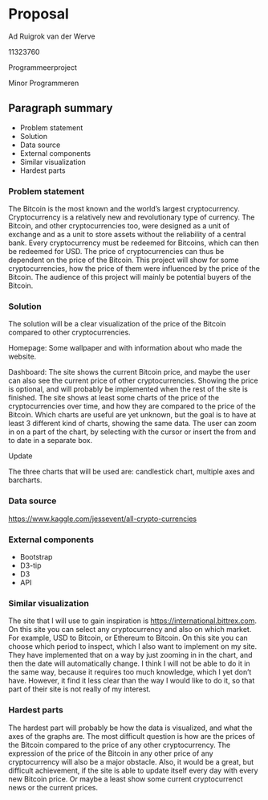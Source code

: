 # Proposal

Ad Ruigrok van der Werve

11323760

Programmeerproject

Minor Programmeren

## Paragraph summary
- Problem statement
- Solution
- Data source
- External components
- Similar visualization
- Hardest parts

### Problem statement
The Bitcoin is the most known and the world’s largest cryptocurrency. Cryptocurrency is a relatively new and revolutionary type of currency. The Bitcoin, and other cryptocurrencies too, were designed as a unit of exchange and as a unit to store assets without the reliability of a central bank. Every cryptocurrency must be redeemed for Bitcoins, which can then be redeemed for USD. The price of cryptocurrencies can thus be dependent on the price of the Bitcoin. This project will show for some cryptocurrencies, how the price of them were influenced by the price of the Bitcoin. The audience of this project will mainly be potential buyers of the Bitcoin.

### Solution

The solution will be a clear visualization of the price of the Bitcoin compared to other cryptocurrencies.

Homepage: Some wallpaper and with information about who made the website.

Dashboard: The site shows the current Bitcoin price, and maybe the user can also see the current price of other cryptocurrencies. Showing the price is optional, and will probably be implemented when the rest of the site is finished. The site shows at least some charts of the price of the cryptocurrencies over time, and how they are compared to the price of the Bitcoin. Which charts are useful are yet unknown, but the goal is to have at least 3 different kind of charts, showing the same data. The user can zoom in on a part of the chart, by selecting with the cursor or insert the from and to date in a separate box.

Update

The three charts that will be used are: candlestick chart, multiple axes and barcharts.


### Data source

https://www.kaggle.com/jessevent/all-crypto-currencies

### External components

- Bootstrap
- D3-tip
- D3
- API

### Similar visualization

The site that I will use to gain inspiration is https://international.bittrex.com. On this site you can select any cryptocurrency and also on which market. For example, USD to Bitcoin, or Ethereum to Bitcoin. On this site you can choose which period to inspect, which I also want to implement on my site. They have implemented that on a way by just zooming in in the chart, and then the date will automatically change. I think I will not be able to do it in the same way, because it requires too much knowledge, which I yet don’t have. However, it find it less clear than the way I would like to do it, so that part of their site is not really of my interest.

### Hardest parts

The hardest part will probably be how the data is visualized, and what the axes of the graphs are. The most difficult question is how are the prices of the Bitcoin compared to the price of any other cryptocurrency. The expression of the price of the Bitcoin in any other price of any cryptocurrency will also be a major obstacle. Also, it would be a great, but difficult achievement, if the site is able to update itself every day with every new Bitcoin price. Or maybe a least show some current cryptocurrenct news or the current prices.
